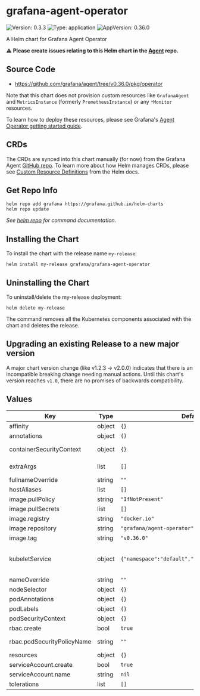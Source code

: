 # grafana-agent-operator

![Version: 0.3.3](https://img.shields.io/badge/Version-0.3.3-informational?style=flat-square) ![Type: application](https://img.shields.io/badge/Type-application-informational?style=flat-square) ![AppVersion: 0.36.0](https://img.shields.io/badge/AppVersion-0.36.0-informational?style=flat-square)

A Helm chart for Grafana Agent Operator

⚠️  **Please create issues relating to this Helm chart in the [Agent](https://github.com/grafana/agent/issues) repo.**

## Source Code

* <https://github.com/grafana/agent/tree/v0.36.0/pkg/operator>

Note that this chart does not provision custom resources like `GrafanaAgent` and `MetricsInstance` (formerly `PrometheusInstance`) or any `*Monitor` resources.

To learn how to deploy these resources, please see Grafana's [Agent Operator getting started guide](https://grafana.com/docs/agent/latest/operator/getting-started/).

## CRDs

The CRDs are synced into this chart manually (for now) from the Grafana Agent [GitHub repo](https://github.com/grafana/agent/tree/main/production/operator/crds). To learn more about how Helm manages CRDs, please see [Custom Resource Definitions](https://helm.sh/docs/chart_best_practices/custom_resource_definitions/) from the Helm docs.

## Get Repo Info

```console
helm repo add grafana https://grafana.github.io/helm-charts
helm repo update
```

_See [helm repo](https://helm.sh/docs/helm/helm_repo/) for command documentation._

## Installing the Chart

To install the chart with the release name `my-release`:

```console
helm install my-release grafana/grafana-agent-operator
```

## Uninstalling the Chart

To uninstall/delete the my-release deployment:

```console
helm delete my-release
```

The command removes all the Kubernetes components associated with the chart and deletes the release.

## Upgrading an existing Release to a new major version

A major chart version change (like v1.2.3 -> v2.0.0) indicates that there is an incompatible breaking change needing manual actions. Until this chart's version reaches `v1.0`, there are no promises of backwards compatibility.

## Values

| Key | Type | Default | Description |
|-----|------|---------|-------------|
| affinity | object | `{}` | Pod affinity configuration |
| annotations | object | `{}` | Annotations for the Deployment |
| containerSecurityContext | object | `{}` | Container security context (allowPrivilegeEscalation, etc.) |
| extraArgs | list | `[]` | List of additional cli arguments to configure agent-operator (example: `--log.level`) |
| fullnameOverride | string | `""` | Overrides the chart's computed fullname |
| hostAliases | list | `[]` | hostAliases to add |
| image.pullPolicy | string | `"IfNotPresent"` | Image pull policy |
| image.pullSecrets | list | `[]` | Image pull secrets |
| image.registry | string | `"docker.io"` | Image registry |
| image.repository | string | `"grafana/agent-operator"` | Image repo |
| image.tag | string | `"v0.36.0"` | Image tag |
| kubeletService | object | `{"namespace":"default","serviceName":"kubelet"}` | If both are set, Agent Operator will create and maintain a service for scraping kubelets https://grafana.com/docs/agent/latest/operator/getting-started/#monitor-kubelets |
| nameOverride | string | `""` | Overrides the chart's name |
| nodeSelector | object | `{}` | nodeSelector configuration |
| podAnnotations | object | `{}` | Annotations for the Deployment Pods |
| podLabels | object | `{}` | Annotations for the Deployment Pods |
| podSecurityContext | object | `{}` | Pod security context (runAsUser, etc.) |
| rbac.create | bool | `true` | Toggle to create ClusterRole and ClusterRoleBinding |
| rbac.podSecurityPolicyName | string | `""` | Name of a PodSecurityPolicy to use in the ClusterRole. If unset, no PodSecurityPolicy is used. |
| resources | object | `{}` | Resource limits and requests config |
| serviceAccount.create | bool | `true` | Toggle to create ServiceAccount |
| serviceAccount.name | string | `nil` | Service account name |
| tolerations | list | `[]` | Tolerations applied to Pods |

